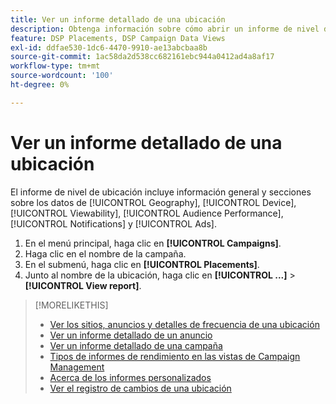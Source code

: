 ```yaml
---
title: Ver un informe detallado de una ubicación
description: Obtenga información sobre cómo abrir un informe de nivel de ubicación con secciones sobre datos de [!UICONTROL Geography], [!UICONTROL Device], [!UICONTROL Viewability], [!UICONTROL Audience Performance], [!UICONTROL Notifications] y [!UICONTROL Ads].
feature: DSP Placements, DSP Campaign Data Views
exl-id: ddfae530-1dc6-4470-9910-ae13abcbaa8b
source-git-commit: 1ac58da2d538cc682161ebc944a0412ad4a8af17
workflow-type: tm+mt
source-wordcount: '100'
ht-degree: 0%

---
```


# Ver un informe detallado de una ubicación

El informe de nivel de ubicación <!--legacy --> incluye información general y secciones sobre los datos de [!UICONTROL Geography], [!UICONTROL Device], [!UICONTROL Viewability], [!UICONTROL Audience Performance], [!UICONTROL Notifications] y [!UICONTROL Ads].

1. En el menú principal, haga clic en **[!UICONTROL Campaigns]**.
1. Haga clic en el nombre de la campaña.
1. En el submenú, haga clic en **[!UICONTROL Placements]**.
1. Junto al nombre de la ubicación, haga clic en **[!UICONTROL ...]** > **[!UICONTROL View report]**.

>[!MORELIKETHIS]
>
>* [Ver los sitios, anuncios y detalles de frecuencia de una ubicación](/help/dsp/campaign-management/reports/placement-details-view.md)
>* [Ver un informe detallado de un anuncio](/help/dsp/campaign-management/ads/ad-view-report.md)
>* [Ver un informe detallado de una campaña](/help/dsp/campaign-management/campaigns/campaign-view-report.md)
>* [Tipos de informes de rendimiento en las vistas de Campaign Management](/help/dsp/campaign-management/reports/campaign-reports-about.md)
>* [Acerca de los informes personalizados](/help/dsp/reports/report-about.md)
>* [Ver el registro de cambios de una ubicación](placement-change-log.md)
